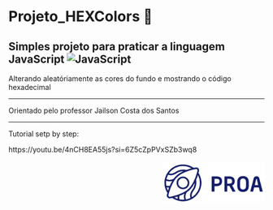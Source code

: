# Projeto_HEXColors 🎨

## Simples projeto para praticar a linguagem **JavaScript** <img src="https://upload.wikimedia.org/wikipedia/commons/thumb/9/99/Unofficial_JavaScript_logo_2.svg/1200px-Unofficial_JavaScript_logo_2.svg.png" alt="JavaScript" width="20px"/>


<p>Alterando aleatóriamente as cores do fundo e mostrando o código hexadecimal</p>

---

<p>Orientado pelo professor Jailson Costa dos Santos</p>

---

<p>Tutorial setp by step:</p> https://youtu.be/4nCH8EA55js?si=6Z5cZpPVxSZb3wq8
<br/><br/>
<img src="logoProa.png" alt="Logo Instituto PROA" width="200px" align="right"/>
